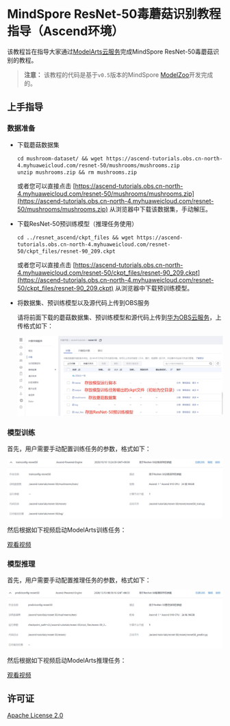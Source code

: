 # MindSpore ResNet-50毒蘑菇识别教程指导（Ascend环境）

该教程旨在指导大家通过[ModelArts云服务](https://www.huaweicloud.com/product/modelarts.html)完成MindSpore ResNet-50毒蘑菇识别的教程。

> **注意：** 该教程的代码是基于`v0.5`版本的MindSpore [ModelZoo](https://gitee.com/mindspore/mindspore/tree/r0.5/model_zoo/resnet)开发完成的。

## 上手指导

### 数据准备

* 下载蘑菇数据集

    ```
    cd mushroom-dataset/ && wget https://ascend-tutorials.obs.cn-north-4.myhuaweicloud.com/resnet-50/mushrooms/mushrooms.zip
    unzip mushrooms.zip && rm mushrooms.zip
    ```

    或者您可以直接点击 [https://ascend-tutorials.obs.cn-north-4.myhuaweicloud.com/resnet-50/mushrooms/mushrooms.zip](https://ascend-tutorials.obs.cn-north-4.myhuaweicloud.com/resnet-50/mushrooms/mushrooms.zip) 从浏览器中下载该数据集，手动解压。

* 下载ResNet-50预训练模型（推理任务使用）

    ```
    cd ../resnet_ascend/ckpt_files && wget https://ascend-tutorials.obs.cn-north-4.myhuaweicloud.com/resnet-50/ckpt_files/resnet-90_209.ckpt
    ```

    或者您可以直接点击 [https://ascend-tutorials.obs.cn-north-4.myhuaweicloud.com/resnet-50/ckpt_files/resnet-90_209.ckpt](https://ascend-tutorials.obs.cn-north-4.myhuaweicloud.com/resnet-50/ckpt_files/resnet-90_209.ckpt) 从浏览器中下载预训练模型。

* 将数据集、预训练模型以及源代码上传到OBS服务

    请将前面下载的蘑菇数据集、预训练模型和源代码上传到[华为OBS云服务](https://www.huaweicloud.com/product/obs.html)，上传格式如下：

    <img src="../docs/data_upload_obs.jpg" alt="OBS Data Upload" width="600"/>

### 模型训练

首先，用户需要手动配置训练任务的参数，格式如下：

<img src="../docs/resnet50_trainconfig.jpg" alt="ResNet-50 Train Config" width="600"/>

然后根据如下视频启动ModelArts训练任务：

[观看视频](https://ascend-tutorials.obs.cn-north-4.myhuaweicloud.com/resnet-50/demo/resnet50_train_demo.mp4)

### 模型推理

首先，用户需要手动配置推理任务的参数，格式如下：

<img src="../docs/resnet50_predictconfig.jpg" alt="ResNet-50 Predict Config" width="600"/>

然后根据如下视频启动ModelArts推理任务：

[观看视频](https://ascend-tutorials.obs.cn-north-4.myhuaweicloud.com/resnet-50/demo/resnet50_predict_demo.mp4)

## 许可证

[Apache License 2.0](../../LICENSE)

